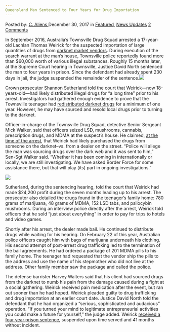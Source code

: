 ```yaml
---
Queensland Man Sentenced to Four Years for Drug Importation
---
```

<article class="post-listing post-24194 post type-post status-publish format-standard has-post-thumbnail hentry category-deepdot-news category-news-updates tag-drug tag-importation tag-man tag-queensland tag-sentenced tag-years">
    <div class="post-inner">
        <span>Posted by: <a href="https://www.deepdotweb.com/author/caliens/" title="">C. Aliens </a></span>
    <span>December 30, 2017</span>
    <span>in <a href="https://www.deepdotweb.com/category/deepdot-news/" rel="category tag">Featured</a>, <a href="https://www.deepdotweb.com/category/news-updates/" rel="category tag">News Updates</a></span>
    <span><a href="https://www.deepdotweb.com/2017/12/30/queensland-man-sentenced-four-years-drug-importation/#comments">2 Comments</a></span>
    </p>
    <div class="clear"></div>
    <div class="entry">
    <p>In September 2016, Australia’s Townsville Drug Squad arrested a 17-year-old Lachlan Thomas Weirick for the suspected importation of large quantities of drugs from <a href="https://www.deepdotweb.com/tag/darknet/">darknet market vendors</a>. During execution of the search warrant at the man’s house, Townsville police reportedly found more than $60,000 worth of various illegal substances. Roughly 15 months later, at the Supreme Court hearing in Townsville, Justice David North sentenced the man to four years in prison. Since the defendant had already spent 230 days in jail, the judge suspended the remainder of the sentence.<img class="wp-image-24197 aligncenter" src="https://www.deepdotweb.com/wp-content/uploads/2017/12/word-image-78.jpeg" srcset="https://www.deepdotweb.com/wp-content/uploads/2017/12/word-image-78.jpeg 660w, https://www.deepdotweb.com/wp-content/uploads/2017/12/word-image-78-300x150.jpeg 300w" sizes="(max-width: 660px) 100vw, 660px" /></p>
    <p>Crown prosecutor Shannon Sutherland told the court that Weirick—now 18-years-old—had likely distributed illegal drugs for “a long time” prior to his arrest. Investigators had gathered enough evidence to prove that the Townsville teenager had <a href="https://www.deepdotweb.com/2016/09/26/australian-teen-busted-with-60000-worth-of-dark-net-swag/">redistributed darknet drugs</a> for a minimum of one year. However, he may have sourced and resold local drugs prior to turning to the darknet.</p>
    <p>Officer-in-charge of the Townsville Drug Squad, detective Senior Sergeant Mick Walker, said that officers seized LSD, mushrooms, cannabis, prescription drugs, and MDMA at the suspect&#8217;s house. He claimed, <a href="http://www.dailymail.co.uk/news/article-3792271/Queensland-teenager-caught-haul-meth-LSD-MDMA-bought-dark-web.html">at the time of the arrest</a>, that Weirick had likely purchased the drugs from someone on the darknet–vs. from a dealer on the street. “Police will allege the man was sourcing drugs over the dark web and it was sent to him,” Sen-Sgt Walker said. “Whether it has been coming in internationally or locally, we are still investigating. We have asked Border Force for some assistance there, but that will play (its) part in ongoing investigations.”</p>
    <p><img class="wp-image-24198" src="https://www.deepdotweb.com/wp-content/uploads/2017/12/word-image-79.jpeg" srcset="https://www.deepdotweb.com/wp-content/uploads/2017/12/word-image-79.jpeg 634w, https://www.deepdotweb.com/wp-content/uploads/2017/12/word-image-79-300x169.jpeg 300w" sizes="(max-width: 634px) 100vw, 634px" /></p>
    <p>Sutherland, during the sentencing hearing, told the court that Weirick had made $24,200 profit during the seven months leading up to his arrest. The prosecutor also detailed the <a href="https://www.deepdotweb.com/tag/drug/">drugs</a> found in the teenager’s family home: 780 grams of marijuana, 48 grams of MDMA, 152 LSD tabs, and psilocybin mushrooms. During an interview police directly after the arrest, Weirick told officers that he sold “just about everything” in order to pay for trips to hotels and video games.</p>
    <p>Shortly after his arrest, the dealer made bail. He continued to distribute drugs while waiting for his hearing. On February 22 of this year, Australian police officers caught him with bags of marijuana underneath his clothing. His second attempt of post-arrest drug trafficking led to the termination of the bail agreements. He had ordered a package of 201 MDMA pills to his family home. The teenager had requested that the vendor ship the pills to the address and use the name of his stepmother who did not live at the address. Other family member saw the package and called the police.</p>
    <p>The defense barrister Harvey Walters said that his client had sourced drugs from the darknet to numb his pain from the damage caused during a fight at a social gathering. Weirick received pain medication after the event, but ran out sooner than he had hoped. Weirick pleaded guilty to drug trafficking and drug importation at an earlier court date. Justice David North told the defendant that he had organized a “serious, sophisticated and audacious” operation. “If you turned your mind to legitimate entrepreneurial ­activities you could make a ­future for yourself,” the judge added. Weirick <a href="https://www.deepdotweb.com/tag/sentenced/">received a four year prison sentence</a>, suspended upon time served and 41 months without incident.</p>
    </div>
    <span style="display:none"><a href="https://www.deepdotweb.com/tag/drug/" rel="tag">drug</a> <a href="https://www.deepdotweb.com/tag/importation/" rel="tag">importation</a> <a href="https://www.deepdotweb.com/tag/man/" rel="tag">man</a> <a href="https://www.deepdotweb.com/tag/queensland/" rel="tag">queensland</a> <a href="https://www.deepdotweb.com/tag/sentenced/" rel="tag">sentenced</a> <a href="https://www.deepdotweb.com/tag/years/" rel="tag">years</a></span> <span style="display:none" class="updated">2017-12-30</span>
    <div style="display:none" class="vcard author" itemprop="author" itemscope itemtype="http://schema.org/Person"><strong class="fn" itemprop="name"><a href="https://www.deepdotweb.com/author/caliens/" title="Posts by C. Aliens" rel="author">C. Aliens</a></strong></div>
    </div>
</article>

